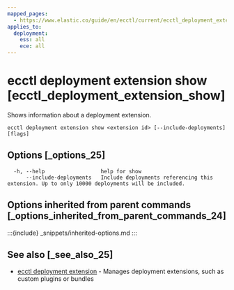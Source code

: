 ```yaml
---
mapped_pages:
  - https://www.elastic.co/guide/en/ecctl/current/ecctl_deployment_extension_show.html
applies_to:
  deployment:
    ess: all
    ece: all
---
```


# ecctl deployment extension show [ecctl_deployment_extension_show]

Shows information about a deployment extension.

```
ecctl deployment extension show <extension id> [--include-deployments] [flags]
```


## Options [_options_25]

```
  -h, --help                  help for show
      --include-deployments   Include deployments referencing this extension. Up to only 10000 deployments will be included.
```


## Options inherited from parent commands [_options_inherited_from_parent_commands_24]

:::{include} _snippets/inherited-options.md
:::


## See also [_see_also_25]

* [ecctl deployment extension](/reference/ecctl_deployment_extension.md)	 - Manages deployment extensions, such as custom plugins or bundles

